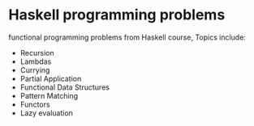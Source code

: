 # Haskell programming problems 

functional programming problems from Haskell course, Topics include: 
- Recursion 
- Lambdas
- Currying
- Partial Application
- Functional Data Structures
- Pattern Matching
- Functors
- Lazy evaluation
